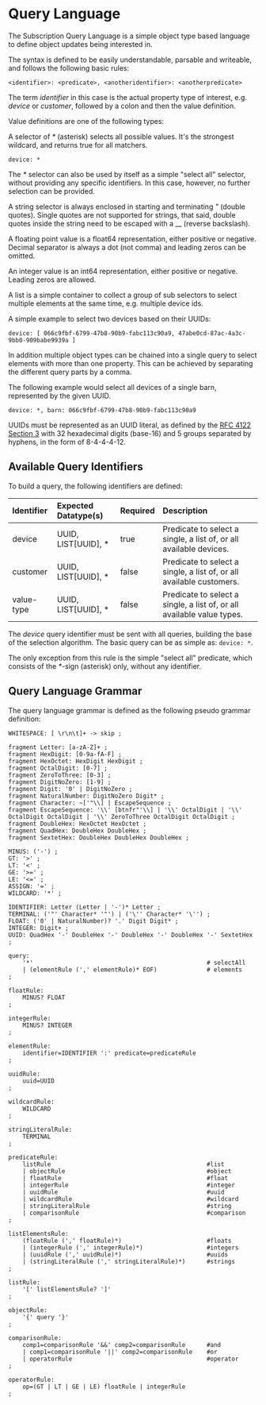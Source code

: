 # Query Language

The Subscription Query Language is a simple object type based language to define object
updates being interested in.

The syntax is defined to be easily understandable, parsable and writeable, and follows
the following basic rules:

```cquery
<identifier>: <predicate>, <anotheridentifier>: <anotherpredicate>
```

The term _identifier_ in this case is the actual property type of interest, e.g. _device_
or _customer_, followed by a colon and then the value definition.

Value definitions are one of the following types:

A selector of _*_ (asterisk) selects all possible values. It's the strongest wildcard,
and returns true for all matchers.

```cquery
device: *
```

The _*_ selector can also be used by itself as a simple "select all" selector, without
providing any specific identifiers. In this case, however, no further selection can be
provided.

A string selector is always enclosed in starting and terminating _"_ (double quotes).
Single quotes are not supported for strings, that said, double quotes inside the string
need to be escaped with a _\_ (reverse backslash).

A floating point value is a float64 representation, either positive or negative. Decimal
separator is always a dot (not comma) and leading zeros can be omitted.

An integer value is an int64 representation, either positive or negative. Leading zeros
are allowed.

A list is a simple container to collect a group of sub selectors to select multiple
elements at the same time, e.g. multiple device ids.

A simple example to select two devices based on their UUIDs:

```cquery
device: [ 066c9fbf-6799-47b8-90b9-fabc113c90a9, 47abe0cd-87ac-4a3c-9bb0-909babe9939a ]
```

In addition multiple object types can be chained into a single query to select elements
with more than one property. This can be achieved by separating the different query
parts by a comma.

The following example would select all devices of a single barn, represented by the
given UUID. 

```cquery
device: *, barn: 066c9fbf-6799-47b8-90b9-fabc113c90a9
```

UUIDs must be represented as an UUID literal, as defined by the
[RFC 4122 Section 3](https://tools.ietf.org/html/rfc4122#section-3 ':target=_blank')
with 32 hexadecimal digits (base-16) and 5 groups separated by hyphens, in the form of
8-4-4-4-12.

## Available Query Identifiers

To build a query, the following identifiers are defined:

| Identifier | Expected Datatype(s)| Required | Description |
| :--- | :--- | :--- | :---|
| device | UUID, LIST[UUID], * | true | Predicate to select a single, a list of, or all available devices. |
| customer | UUID, LIST[UUID], * | false | Predicate to select a single, a list of, or all available customers. |
| value-type | UUID, LIST[UUID], * | false | Predicate to select a single, a list of, or all available value types. |

The _device_ query identifier must be sent with all queries, building the base of the
selection algorithm. The basic query can be as simple as: `device: *`.

The only exception from this rule is the simple "select all" predicate, which consists of
the _*_-sign (asterisk) only, without any identifier.

## Query Language Grammar

The query language grammar is defined as the following pseudo grammar definition:

```antlr4
WHITESPACE: [ \r\n\t]+ -> skip ;

fragment Letter: [a-zA-Z]+ ;
fragment HexDigit: [0-9a-fA-F] ;
fragment HexOctet: HexDigit HexDigit ;
fragment OctalDigit: [0-7] ;
fragment ZeroToThree: [0-3] ;
fragment DigitNoZero: [1-9] ;
fragment Digit: '0' | DigitNoZero ;
fragment NaturalNumber: DigitNoZero Digit* ;
fragment Character: ~['"\\] | EscapeSequence ;
fragment EscapeSequence: '\\' [btnfr"'\\] | '\\' OctalDigit | '\\' OctalDigit OctalDigit | '\\' ZeroToThree OctalDigit OctalDigit ;
fragment DoubleHex: HexOctet HexOctet ;
fragment QuadHex: DoubleHex DoubleHex ;
fragment SextetHex: DoubleHex DoubleHex DoubleHex ;

MINUS: ('-') ;
GT: '>' ;
LT: '<' ;
GE: '>=' ;
LE: '<=' ;
ASSIGN: '=' ;
WILDCARD: '*' ;

IDENTIFIER: Letter (Letter | '-')* Letter ;
TERMINAL: ('"' Character* '"') | ('\'' Character* '\'') ;
FLOAT: ('0' | NaturalNumber)? '.' Digit Digit* ;
INTEGER: Digit+ ;
UUID: QuadHex '-' DoubleHex '-' DoubleHex '-' DoubleHex '-' SextetHex ;

query:
    '*'                                                 # selectAll
    | (elementRule (',' elementRule)* EOF)              # elements
;

floatRule:
    MINUS? FLOAT
;

integerRule:
    MINUS? INTEGER
;

elementRule:
    identifier=IDENTIFIER ':' predicate=predicateRule
;

uuidRule:
    uuid=UUID
;

wildcardRule:
    WILDCARD
;

stringLiteralRule:
    TERMINAL
;

predicateRule:
    listRule                                            #list
    | objectRule                                        #object
    | floatRule                                         #float
    | integerRule                                       #integer
    | uuidRule                                          #uuid
    | wildcardRule                                      #wildcard
    | stringLiteralRule                                 #string
    | comparisonRule                                    #comparison
;

listElementsRule:
    (floatRule (',' floatRule)*)                        #floats
    | (integerRule (',' integerRule)*)                  #integers
    | (uuidRule (',' uuidRule)*)                        #uuids
    | (stringLiteralRule (',' stringLiteralRule)*)      #strings
;

listRule:
    '[' listElementsRule? ']'
;

objectRule:
    '{' query '}'
;

comparisonRule:
    comp1=comparisonRule '&&' comp2=comparisonRule      #and
    | comp1=comparisonRule '||' comp2=comparisonRule    #or
    | operatorRule                                      #operator
;

operatorRule:
    op=(GT | LT | GE | LE) floatRule | integerRule
;
```
